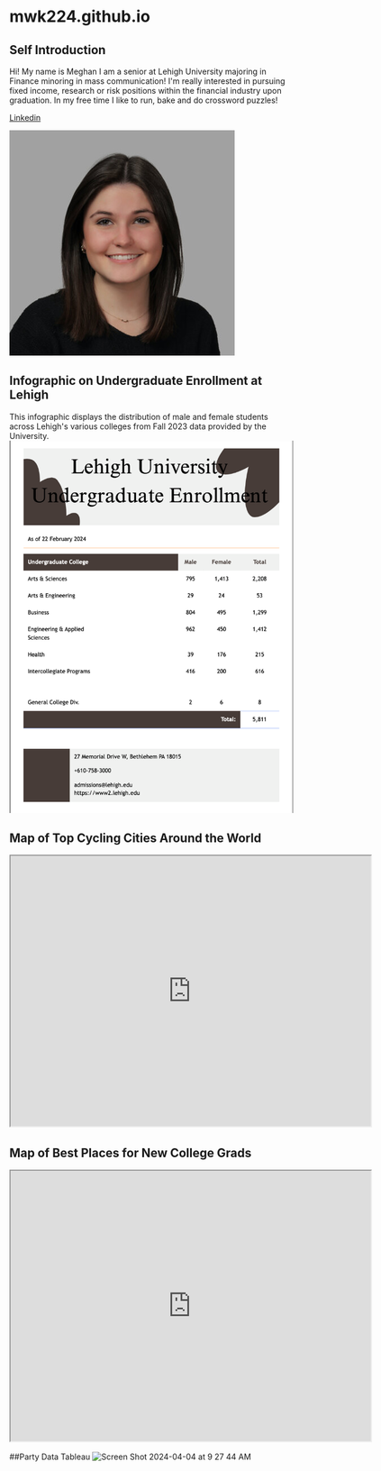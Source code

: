 # mwk224.github.io

## Self Introduction

Hi! My name is Meghan I am a senior at Lehigh University majoring in Finance minoring in mass communication! I'm really interested in pursuing fixed income, research or risk positions within the financial industry upon graduation. In my free time I like to run, bake and do crossword puzzles!

[Linkedin](www.linkedin.com/in/meghan-kelly-)

![profilepic](https://github.com/mwk224/mwk224.github.io/blob/main/vantine_linked_in_2647416.jpg?raw=true)

## Infographic on Undergraduate Enrollment at Lehigh
This infographic displays the distribution of male and female students across Lehigh's various colleges from Fall 2023 data provided by the University. 
![CanvaPractice](https://github.com/mwk224/mwk224.github.io/blob/main/Screen%20Shot%202024-02-22%20at%2010.08.58%20AM.png?raw=true)


## Map of Top Cycling Cities Around the World
<iframe src="https://www.google.com/maps/d/u/0/embed?mid=1rngOXbYQUNGQhJfgL7BrH18QhTgaAZI&ehbc=2E312F" width="640" height="480"></iframe>

## Map of Best Places for New College Grads
<iframe src="https://www.google.com/maps/d/u/0/embed?mid=1k0Kd_2PGKIc_jv1CLq840W-ZIh0vPD8&ehbc=2E312F" width="640" height="480"></iframe>

##Party Data Tableau
<img width="1330" alt="Screen Shot 2024-04-04 at 9 27 44 AM" src="https://github.com/mwk224/mwk224.github.io/assets/160147441/c2fb9446-747d-4c06-bcdd-5c2ee915cdda">
